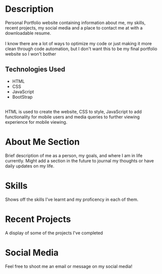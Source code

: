 # Description
Personal Portfolio website containing information about me, my skills, recent projects, my social media and a place to contact me at with a downloadable resume. <br> <br>
I know there are a lot of ways to optimize my code or just making it more clean through code automation, but I don't want this to be my final portfolio website so I won't bother


## Technologies Used
- HTML
- CSS
- JavaScript
- BootStrap
<br>
HTML is used to create the website, CSS to style, JavaScript to add functionality for mobile users and media queries to further viewing experience for mobile viewing.


# About Me Section
Brief description of me as a person, my goals, and where I am in life currently. Might add a section in the future to journal my thoughts or have daily updates on my life.

# Skills
Shows off the skills I've learnt and my proficency in each of them.

# Recent Projects
A display of some of the projects I've completed

# Social Media
Feel free to shoot me an email or message on my social media!


